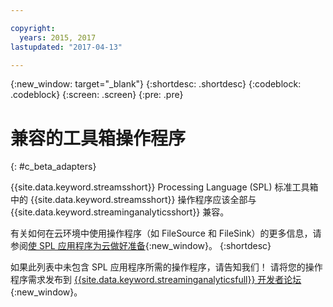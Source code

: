 ```yaml
---

copyright:
  years: 2015, 2017
lastupdated: "2017-04-13"

---
```


<!-- Attribute definitions -->
{:new_window: target="_blank"}
{:shortdesc: .shortdesc}
{:codeblock: .codeblock}
{:screen: .screen}
{:pre: .pre}

# 兼容的工具箱操作程序
{: #c_beta_adapters}

{{site.data.keyword.streamsshort}} Processing Language (SPL) 标准工具箱中的 {{site.data.keyword.streamsshort}} 操作程序应该全部与 {{site.data.keyword.streaminganalyticsshort}} 兼容。

有关如何在云环境中使用操作程序（如 FileSource 和 FileSink）的更多信息，请参阅[使 SPL 应用程序为云做好准备](https://developer.ibm.com/streamsdev/docs/getting-spl-application-ready-cloud/){:new_window}。
{:shortdesc}

如果此列表中未包含 SPL 应用程序所需的操作程序，请告知我们！
请将您的操作程序需求发布到 [{{site.data.keyword.streaminganalyticsfull}} 开发者论坛](https://developer.ibm.com/answers/topics/streaming-analytics.html){:new_window}。
